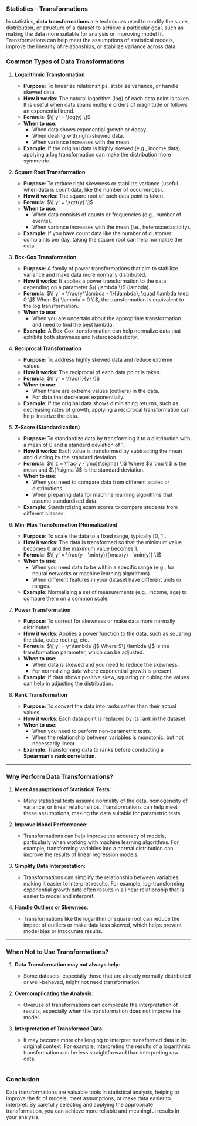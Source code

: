### **Statistics - Transformations**

In statistics, **data transformations** are techniques used to modify the scale, distribution, or structure of a dataset to achieve a particular goal, such as making the data more suitable for analysis or improving model fit. Transformations can help meet the assumptions of statistical models, improve the linearity of relationships, or stabilize variance across data.

### **Common Types of Data Transformations**

1. **Logarithmic Transformation**
   - **Purpose**: To linearize relationships, stabilize variance, or handle skewed data.
   - **How it works**: The natural logarithm (log) of each data point is taken. It is useful when data spans multiple orders of magnitude or follows an exponential trend.
   - **Formula**: 
     $\[
     y' = \log(y)
     \]$
   - **When to use**: 
     - When data shows exponential growth or decay.
     - When dealing with right-skewed data.
     - When variance increases with the mean.
   - **Example**: If the original data is highly skewed (e.g., income data), applying a log transformation can make the distribution more symmetric.

2. **Square Root Transformation**
   - **Purpose**: To reduce right skewness or stabilize variance (useful when data is count data, like the number of occurrences).
   - **How it works**: The square root of each data point is taken.
   - **Formula**:
     $\[
     y' = \sqrt{y}
     \]$
   - **When to use**: 
     - When data consists of counts or frequencies (e.g., number of events).
     - When variance increases with the mean (i.e., heteroscedasticity).
   - **Example**: If you have count data like the number of customer complaints per day, taking the square root can help normalize the data.

3. **Box-Cox Transformation**
   - **Purpose**: A family of power transformations that aim to stabilize variance and make data more normally distributed.
   - **How it works**: It applies a power transformation to the data depending on a parameter $\( \lambda \)$ (lambda).
   - **Formula**:
     $\[
     y' = \frac{y^\lambda - 1}{\lambda}, \quad \lambda \neq 0
     \]$
     When $\( \lambda = 0 \)$, the transformation is equivalent to the log transformation.
   - **When to use**: 
     - When you are uncertain about the appropriate transformation and need to find the best lambda.
   - **Example**: A Box-Cox transformation can help normalize data that exhibits both skewness and heteroscedasticity.

4. **Reciprocal Transformation**
   - **Purpose**: To address highly skewed data and reduce extreme values.
   - **How it works**: The reciprocal of each data point is taken.
   - **Formula**:
     $\[
     y' = \frac{1}{y}
     \]$
   - **When to use**:
     - When there are extreme values (outliers) in the data.
     - For data that decreases exponentially.
   - **Example**: If the original data shows diminishing returns, such as decreasing rates of growth, applying a reciprocal transformation can help linearize the data.

5. **Z-Score (Standardization)**
   - **Purpose**: To standardize data by transforming it to a distribution with a mean of 0 and a standard deviation of 1.
   - **How it works**: Each value is transformed by subtracting the mean and dividing by the standard deviation.
   - **Formula**:
     $\[
     z = \frac{y - \mu}{\sigma}
     \]$
     Where $\( \mu \)$ is the mean and $\( \sigma \)$ is the standard deviation.
   - **When to use**: 
     - When you need to compare data from different scales or distributions.
     - When preparing data for machine learning algorithms that assume standardized data.
   - **Example**: Standardizing exam scores to compare students from different classes.

6. **Min-Max Transformation (Normalization)**
   - **Purpose**: To scale the data to a fixed range, typically [0, 1].
   - **How it works**: The data is transformed so that the minimum value becomes 0 and the maximum value becomes 1.
   - **Formula**:
     $\[
     y' = \frac{y - \min(y)}{\max(y) - \min(y)}
     \]$
   - **When to use**:
     - When you need data to be within a specific range (e.g., for neural networks or machine learning algorithms).
     - When different features in your dataset have different units or ranges.
   - **Example**: Normalizing a set of measurements (e.g., income, age) to compare them on a common scale.

7. **Power Transformation**
   - **Purpose**: To correct for skewness or make data more normally distributed.
   - **How it works**: Applies a power function to the data, such as squaring the data, cube rooting, etc.
   - **Formula**: 
     $\[
     y' = y^\lambda
     \]$
     Where $\( \lambda \)$ is the transformation parameter, which can be adjusted.
   - **When to use**: 
     - When data is skewed and you need to reduce the skewness.
     - For normalizing data where exponential growth is present.
   - **Example**: If data shows positive skew, squaring or cubing the values can help in adjusting the distribution.

8. **Rank Transformation**
   - **Purpose**: To convert the data into ranks rather than their actual values.
   - **How it works**: Each data point is replaced by its rank in the dataset.
   - **When to use**: 
     - When you need to perform non-parametric tests.
     - When the relationship between variables is monotonic, but not necessarily linear.
   - **Example**: Transforming data to ranks before conducting a **Spearman's rank correlation**.

---

### **Why Perform Data Transformations?**

1. **Meet Assumptions of Statistical Tests**:
   - Many statistical tests assume normality of the data, homogeneity of variance, or linear relationships. Transformations can help meet these assumptions, making the data suitable for parametric tests.

2. **Improve Model Performance**:
   - Transformations can help improve the accuracy of models, particularly when working with machine learning algorithms. For example, transforming variables into a normal distribution can improve the results of linear regression models.

3. **Simplify Data Interpretation**:
   - Transformations can simplify the relationship between variables, making it easier to interpret results. For example, log-transforming exponential growth data often results in a linear relationship that is easier to model and interpret.

4. **Handle Outliers or Skewness**:
   - Transformations like the logarithm or square root can reduce the impact of outliers or make data less skewed, which helps prevent model bias or inaccurate results.

---

### **When Not to Use Transformations?**

1. **Data Transformation may not always help**:
   - Some datasets, especially those that are already normally distributed or well-behaved, might not need transformation.

2. **Overcomplicating the Analysis**:
   - Overuse of transformations can complicate the interpretation of results, especially when the transformation does not improve the model.

3. **Interpretation of Transformed Data**:
   - It may become more challenging to interpret transformed data in its original context. For example, interpreting the results of a logarithmic transformation can be less straightforward than interpreting raw data.

---

### **Conclusion**

Data transformations are valuable tools in statistical analysis, helping to improve the fit of models, meet assumptions, or make data easier to interpret. By carefully selecting and applying the appropriate transformation, you can achieve more reliable and meaningful results in your analysis.
